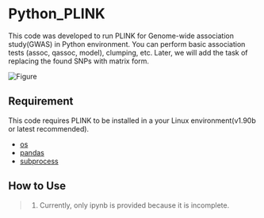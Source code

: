 # Python_PLINK

This code was developed to run PLINK for Genome-wide association study(GWAS) in Python environment. 
You can perform basic association tests (assoc, qassoc, model), clumping, etc. Later, we will add the task of replacing the found SNPs with matrix form.

![Figure](https://user-images.githubusercontent.com/66405055/102599113-601b4d80-4160-11eb-9a8a-e51de031e073.PNG)


## Requirement

  This code requires PLINK to be installed in a your Linux environment(v1.90b or latest recommended).
 
* [os](https://pypi.org/project/requests/)
* [pandas](https://pypi.org/project/pandas/)
* [subprocess](https://pypi.org/project/subprocess.run/)

## How to Use

> 1. Currently, only ipynb is provided because it is incomplete.
